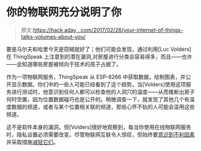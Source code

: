 # 你的物联网充分说明了你

> 原文:[https://hack aday . com/2017/02/26/your-internet-of-things-talks-volumes-about-you/](https://hackaday.com/2017/02/26/your-internet-of-things-speaks-volumes-about-you/)

要是马尔夫和哈里今天是窃贼就好了；他们可能会发现，通过利用[Luc Volders]在 ThingSpeak 上注意到的潜在漏洞,对房屋进行分类会容易得多，而且——也许——会知道哪些房屋被倾向于技术的孩子占据了。

作为一项物联网服务，ThingSpeak 从 ESP-8266 中获取数据，绘制图表，并公开显示数据。你们中的一些人可能已经看到了这个趋势。当[Volders]使用这项服务进行测试时，他意识到任何人都可以检查他的人洞穴的温度——从而推断出房子何时空置，因为位置数据碰巧也是公开的。稍微调查一下，就发现了其他几个有温度数据的频道，或者与某个位置相关联的频道，那些心怀不轨的人可能会滥用这些频道。

这不是软件本身的漏洞，但[Volders]很好地观察到，每当你使用在线物联网服务时，隐私设置必须需要改变。尽管物联网互联令人惊叹，但始终要[意识到不利因素](http://hackaday.com/2015/10/08/get-your-internet-out-of-my-things/)并采取措施[减轻它们](http://hackaday.com/2015/10/08/get-your-internet-out-of-my-things/)。